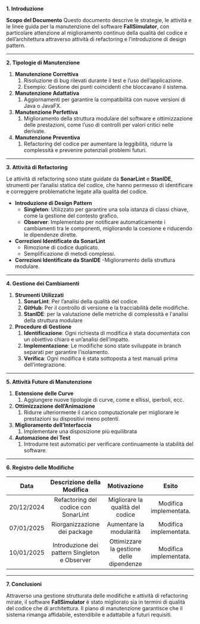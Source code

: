 ﻿**1. Introduzione**

**Scopo del Documento**
Questo documento descrive le strategie, le attività e le linee guida per la manutenzione del software **FallSimulator**, con particolare attenzione al miglioramento continuo della qualità del codice e dell’architettura attraverso attività di refactoring e l’introduzione di design pattern.

-----
**2. Tipologie di Manutenzione**

1. **Manutenzione Correttiva**
   1. Risoluzione di bug rilevati durante il test e l’uso dell’applicazione.
   1. Esempio: Gestione dei punti coincidenti che bloccavano il sistema.
1. **Manutenzione Adattativa**
   1. Aggiornamenti per garantire la compatibilità con nuove versioni di Java o JavaFX.
1. **Manutenzione Perfettiva**
   1. Miglioramento della struttura modulare del software e ottimizzazione delle prestazioni, come l’uso di controlli per valori critici nelle derivate.
1. **Manutenzione Preventiva**
   1. Refactoring del codice per aumentare la leggibilità, ridurre la complessità e prevenire potenziali problemi futuri.
-----
**3. Attività di Refactoring**

Le attività di refactoring sono state guidate da **SonarLint** e **StanIDE**, strumenti per l’analisi statica del codice, che hanno permesso di identificare e correggere problematiche legate alla qualità del codice.

- **Introduzione di Design Pattern**
  - **Singleton**: Utilizzato per garantire una sola istanza di classi chiave, come la gestione del contesto grafico.
  - **Observer**: Implementato per notificare automaticamente i cambiamenti tra le componenti, migliorando la coesione e riducendo le dipendenze dirette.
- **Correzioni Identificate da SonarLint**
  - Rimozione di codice duplicato.
  - Semplificazione di metodi complessi.
- **Correzioni Identificate da StanIDE**
  -Miglioramento della struttura modulare.
-----
**4. Gestione dei Cambiamenti**

1. **Strumenti Utilizzati**
   1. **SonarLint**: Per l’analisi della qualità del codice.
   2. **GitHub**: Per il controllo di versione e la tracciabilità delle modifiche.
   3. **StanIDE**: per la valutazione delle metriche di complessità e l'analisi della struttura modulare 
1. **Procedure di Gestione**
   1. **Identificazione**: Ogni richiesta di modifica è stata documentata con un obiettivo chiaro e un’analisi dell’impatto.
   1. **Implementazione**: Le modifiche sono state sviluppate in branch separati per garantire l’isolamento.
   1. **Verifica**: Ogni modifica è stata sottoposta a test manuali prima dell’integrazione.
-----
**5. Attività Future di Manutenzione**

1. **Estensione delle Curve**
   1. Aggiungere nuove tipologie di curve, come e ellissi, iperboli, ecc.
1. **Ottimizzazione dell’Animazione**
   1. Ridurre ulteriormente il carico computazionale per migliorare le prestazioni su dispositivi meno potenti.
1. **Miglioramento dell’Interfaccia**
   1. Implementare una disposizione più equilibrata
1. **Automazione dei Test**
   1. Introdurre test automatici per verificare continuamente la stabilità del software.
-----
**6. Registro delle Modifiche**

|**Data**|**Descrizione della Modifica**|**Motivazione**|**Esito**|
| :-: | :-: | :-: | :-: |
|20/12/2024|Refactoring del codice con SonarLint|Migliorare la qualità del codice|Modifica implementata.|
|07/01/2025|Riorganizzazione dei package|Aumentare la modularità|Modifica implementata.|
|10/01/2025|Introduzione dei pattern Singleton e Observer|Ottimizzare la gestione delle dipendenze|Modifica implementata.|

-----
**7. Conclusioni**

Attraverso una gestione strutturata delle modifiche e attività di refactoring mirate, il software **FallSimulator** è stato migliorato sia in termini di qualità del codice che di architettura. Il piano di manutenzione garantisce che il sistema rimanga affidabile, estendibile e adattabile a futuri requisiti.

